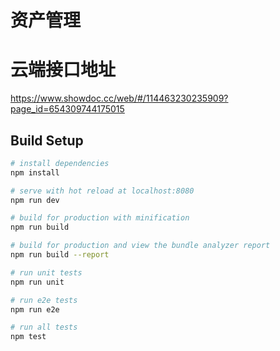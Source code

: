 # 资产管理

# 云端接口地址
https://www.showdoc.cc/web/#/114463230235909?page_id=654309744175015

## Build Setup

``` bash
# install dependencies
npm install

# serve with hot reload at localhost:8080
npm run dev

# build for production with minification
npm run build

# build for production and view the bundle analyzer report
npm run build --report

# run unit tests
npm run unit

# run e2e tests
npm run e2e

# run all tests
npm test
```
